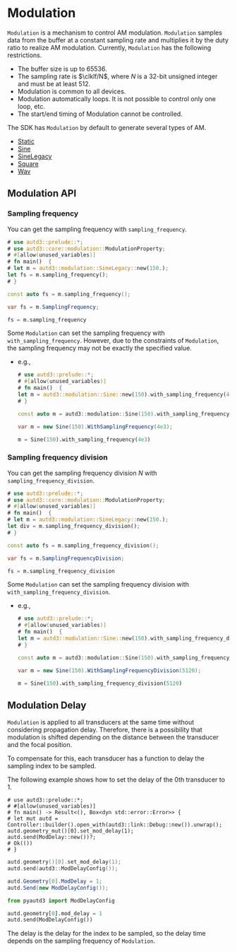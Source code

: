 # Modulation

`Modulation` is a mechanism to control AM modulation.
`Modulation` samples data from the buffer at a constant sampling rate and multiplies it by the duty ratio to realize AM modulation.
Currently, `Modulation` has the following restrictions.

- The buffer size is up to 65536.
- The sampling rate is $\clklf/N$, where $N$ is a 32-bit unsigned integer and must be at least 512.
- Modulation is common to all devices.
- Modulation automatically loops. It is not possible to control only one loop, etc.
- The start/end timing of Modulation cannot be controlled.

The SDK has `Modulation` by default to generate several types of AM.

* [Static](./modulation/static.md)
* [Sine](./modulation/sine.md)
* [SineLegacy](./modulation/sine_legacy.md)
* [Square](./modulation/square.md)
* [Wav](./modulation/wav.md)

## Modulation API

### Sampling frequency

You can get the sampling frequency with `sampling_frequency`.

```rust
# use autd3::prelude::*;
# use autd3::core::modulation::ModulationProperty;
# #[allow(unused_variables)]
# fn main()  {
# let m = autd3::modulation::SineLegacy::new(150.);
let fs = m.sampling_frequency();
# }
```

```cpp
const auto fs = m.sampling_frequency();
```

```cs
var fs = m.SamplingFrequency;
```

```python
fs = m.sampling_frequency
```

Some `Modulation` can set the sampling frequency with `with_sampling_frequency`.
However, due to the constraints of `Modulation`, the sampling frequency may not be exactly the specified value.

- e.g.,
  ```rust
  # use autd3::prelude::*;
  # #[allow(unused_variables)]
  # fn main()  {
  let m = autd3::modulation::Sine::new(150).with_sampling_frequency(4e3);
  # }
  ```

  ```cpp
  const auto m = autd3::modulation::Sine(150).with_sampling_frequency(4e3);
  ```

  ```cs
  var m = new Sine(150).WithSamplingFrequency(4e3);
  ```

  ```python
  m = Sine(150).with_sampling_frequency(4e3)
  ```

### Sampling frequency division

You can get the sampling frequency division $N$ with `sampling_frequency_division`.

```rust
# use autd3::prelude::*;
# use autd3::core::modulation::ModulationProperty;
# #[allow(unused_variables)]
# fn main()  {
# let m = autd3::modulation::SineLegacy::new(150.);
let div = m.sampling_frequency_division();
# }
```

```cpp
const auto fs = m.sampling_frequency_division();
```

```cs
var fs = m.SamplingFrequencyDivision;
```

```python
fs = m.sampling_frequency_division
```

Some `Modulation` can set the sampling frequency division with `with_sampling_frequency_division`.

- e.g.,
  ```rust
  # use autd3::prelude::*;
  # #[allow(unused_variables)]
  # fn main()  {
  let m = autd3::modulation::Sine::new(150).with_sampling_frequency_division(5120);
  # }
  ```

  ```cpp
  const auto m = autd3::modulation::Sine(150).with_sampling_frequency_division(5120);
  ```

  ```cs
  var m = new Sine(150).WithSamplingFrequencyDivision(5120);
  ```

  ```python
  m = Sine(150).with_sampling_frequency_division(5120)
  ```

## Modulation Delay

`Modulation` is applied to all transducers at the same time without considering propagation delay.
Therefore, there is a possibility that modulation is shifted depending on the distance between the transducer and the focal position.

To compensate for this, each transducer has a function to delay the sampling index to be sampled.

The following example shows how to set the delay of the $0$th transducer to $1$.

```rust,should_panic
# use autd3::prelude::*;
# #[allow(unused_variables)]
# fn main() -> Result<(), Box<dyn std::error::Error>> {
# let mut autd = Controller::builder().open_with(autd3::link::Debug::new()).unwrap();
autd.geometry_mut()[0].set_mod_delay(1);
autd.send(ModDelay::new())?;
# Ok(())
# }
```

```cpp
autd.geometry()[0].set_mod_delay(1);
autd.send(autd3::ModDelayConfig());
```

```cs
autd.Geometry[0].ModDelay = 1;
autd.Send(new ModDelayConfig());
```

```python
from pyautd3 import ModDelayConfig

autd.geometry[0].mod_delay = 1
autd.send(ModDelayConfig())
```

The delay is the delay for the index to be sampled, so the delay time depends on the sampling frequency of `Modulation`.
